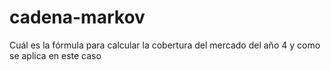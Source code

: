 # cadena-markov
Cuál es la fórmula para calcular la cobertura del mercado del año 4 y como se aplica en este caso

